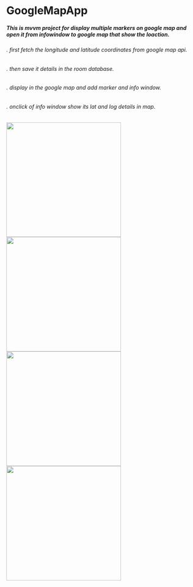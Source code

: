# GoogleMapApp
##### This is mvvm project for display multiple markers on google map and open it from infowindow to google map that show the loaction.
###### . first fetch the longitude and latitude coordinates from google map api.
###### . then save it details in the room database.
###### . display in the google map and add marker and info window.
###### . onclick of info window show its lat and log details in map.
<img src="https://user-images.githubusercontent.com/37504411/111926373-9c997500-8ad2-11eb-815d-6b7299bbfa19.jpeg" width="300" align="left"/>
<img src="https://user-images.githubusercontent.com/37504411/111926376-9efbcf00-8ad2-11eb-8418-adf471a9518f.jpeg" width="300" align="center"/>
<img src="https://user-images.githubusercontent.com/37504411/111926378-a0c59280-8ad2-11eb-8205-d72e4a2cfb92.jpeg" width="300" align="left"/>
<img src="https://user-images.githubusercontent.com/37504411/111926381-a1f6bf80-8ad2-11eb-8d9b-c506b1613d1e.jpeg" width="300" align="center"/>
